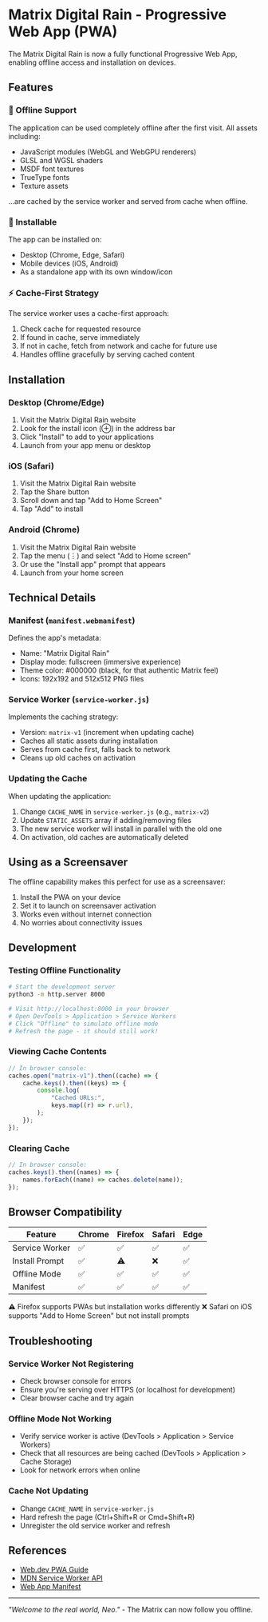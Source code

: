 # Matrix Digital Rain - Progressive Web App (PWA)

The Matrix Digital Rain is now a fully functional Progressive Web App, enabling offline access and installation on devices.

## Features

### 🔌 Offline Support

The application can be used completely offline after the first visit. All assets including:

- JavaScript modules (WebGL and WebGPU renderers)
- GLSL and WGSL shaders
- MSDF font textures
- TrueType fonts
- Texture assets

...are cached by the service worker and served from cache when offline.

### 📱 Installable

The app can be installed on:

- Desktop (Chrome, Edge, Safari)
- Mobile devices (iOS, Android)
- As a standalone app with its own window/icon

### ⚡ Cache-First Strategy

The service worker uses a cache-first approach:

1. Check cache for requested resource
2. If found in cache, serve immediately
3. If not in cache, fetch from network and cache for future use
4. Handles offline gracefully by serving cached content

## Installation

### Desktop (Chrome/Edge)

1. Visit the Matrix Digital Rain website
2. Look for the install icon (⊕) in the address bar
3. Click "Install" to add to your applications
4. Launch from your app menu or desktop

### iOS (Safari)

1. Visit the Matrix Digital Rain website
2. Tap the Share button
3. Scroll down and tap "Add to Home Screen"
4. Tap "Add" to install

### Android (Chrome)

1. Visit the Matrix Digital Rain website
2. Tap the menu (⋮) and select "Add to Home screen"
3. Or use the "Install app" prompt that appears
4. Launch from your home screen

## Technical Details

### Manifest (`manifest.webmanifest`)

Defines the app's metadata:

- Name: "Matrix Digital Rain"
- Display mode: fullscreen (immersive experience)
- Theme color: #000000 (black, for that authentic Matrix feel)
- Icons: 192x192 and 512x512 PNG files

### Service Worker (`service-worker.js`)

Implements the caching strategy:

- Version: `matrix-v1` (increment when updating cache)
- Caches all static assets during installation
- Serves from cache first, falls back to network
- Cleans up old caches on activation

### Updating the Cache

When updating the application:

1. Change `CACHE_NAME` in `service-worker.js` (e.g., `matrix-v2`)
2. Update `STATIC_ASSETS` array if adding/removing files
3. The new service worker will install in parallel with the old one
4. On activation, old caches are automatically deleted

## Using as a Screensaver

The offline capability makes this perfect for use as a screensaver:

1. Install the PWA on your device
2. Set it to launch on screensaver activation
3. Works even without internet connection
4. No worries about connectivity issues

## Development

### Testing Offline Functionality

```bash
# Start the development server
python3 -m http.server 8000

# Visit http://localhost:8000 in your browser
# Open DevTools > Application > Service Workers
# Click "Offline" to simulate offline mode
# Refresh the page - it should still work!
```

### Viewing Cache Contents

```javascript
// In browser console:
caches.open("matrix-v1").then((cache) => {
	cache.keys().then((keys) => {
		console.log(
			"Cached URLs:",
			keys.map((r) => r.url),
		);
	});
});
```

### Clearing Cache

```javascript
// In browser console:
caches.keys().then((names) => {
	names.forEach((name) => caches.delete(name));
});
```

## Browser Compatibility

| Feature        | Chrome | Firefox | Safari | Edge |
| -------------- | ------ | ------- | ------ | ---- |
| Service Worker | ✅     | ✅      | ✅     | ✅   |
| Install Prompt | ✅     | ⚠️      | ❌     | ✅   |
| Offline Mode   | ✅     | ✅      | ✅     | ✅   |
| Manifest       | ✅     | ✅      | ✅     | ✅   |

⚠️ Firefox supports PWAs but installation works differently
❌ Safari on iOS supports "Add to Home Screen" but not install prompts

## Troubleshooting

### Service Worker Not Registering

- Check browser console for errors
- Ensure you're serving over HTTPS (or localhost for development)
- Clear browser cache and try again

### Offline Mode Not Working

- Verify service worker is active (DevTools > Application > Service Workers)
- Check that all resources are being cached (DevTools > Application > Cache Storage)
- Look for network errors when online

### Cache Not Updating

- Change `CACHE_NAME` in `service-worker.js`
- Hard refresh the page (Ctrl+Shift+R or Cmd+Shift+R)
- Unregister the old service worker and refresh

## References

- [Web.dev PWA Guide](https://web.dev/learn/pwa/)
- [MDN Service Worker API](https://developer.mozilla.org/en-US/docs/Web/API/Service_Worker_API)
- [Web App Manifest](https://developer.mozilla.org/en-US/docs/Web/Manifest)

---

_"Welcome to the real world, Neo."_ - The Matrix can now follow you offline.
